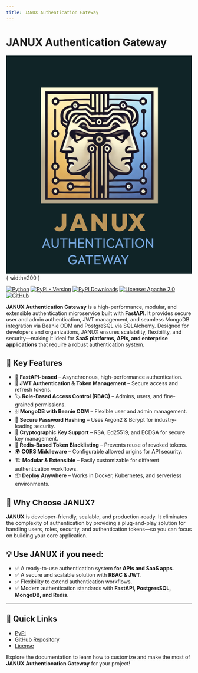 ```yaml
---
title: JANUX Authentication Gateway
---
```


# **JANUX** Authentication Gateway

![JANUX Flyer](assets/janux-flyer.png){ width=200 }

[![Python](https://img.shields.io/badge/Python-3.10%2B-darkcyan)](https://pypi.org/project/janux-auth-gateway/)
[![PyPI - Version](https://img.shields.io/pypi/v/janux-auth-gateway?label=PyPI%20Version&color=green)](https://pypi.org/project/janux-auth-gateway/)
[![PyPI Downloads](https://static.pepy.tech/badge/janux-auth-gateway)](https://pepy.tech/projects/janux-auth-gateway)
[![License: Apache 2.0](https://img.shields.io/badge/License-Apache2.0-orange.svg)](https://github.com/fox-techniques/janux-auth-gateway/blob/main/LICENSE)
[![GitHub](https://img.shields.io/badge/GitHub-janux--auth--gateway-181717?logo=github)](https://github.com/fox-techniques/janux-auth-gateway)


**JANUX Authentication Gateway** is a high-performance, modular, and extensible authentication microservice built with **FastAPI**. It provides secure user and admin authentication, JWT management, and seamless MongoDB integration via Beanie ODM and PostgreSQL via SQLAlchemy. Designed for developers and organizations, JANUX ensures scalability, flexibility, and security—making it ideal for **SaaS platforms, APIs, and enterprise applications** that require a robust authentication system.

## 🌟 Key Features

- 🚀 **FastAPI-based** – Asynchronous, high-performance authentication.
- 🔑 **JWT Authentication & Token Management** – Secure access and refresh tokens.
- 🏷️ **Role-Based Access Control (RBAC)** – Admins, users, and fine-grained permissions.
- 🗄️ **MongoDB with Beanie ODM** – Flexible user and admin management.
- 🔐 **Secure Password Hashing** – Uses Argon2 & Bcrypt for industry-leading security.
- 📜 **Cryptographic Key Support** – RSA, Ed25519, and ECDSA for secure key management.
- 🔄 **Redis-Based Token Blacklisting** – Prevents reuse of revoked tokens.
- 🌍 **CORS Middleware** – Configurable allowed origins for API security.
- 🏗️ **Modular & Extensible** – Easily customizable for different authentication workflows.
- 📦 **Deploy Anywhere** – Works in Docker, Kubernetes, and serverless environments.


## 📌 Why Choose **JANUX**?

**JANUX** is developer-friendly, scalable, and production-ready. It eliminates the complexity of authentication by providing a plug-and-play solution for handling users, roles, security, and authentication tokens—so you can focus on building your core application.

## 💡 Use **JANUX** if you need:

- ✅ A ready-to-use authentication system **for APIs and SaaS apps**.
- ✅ A secure and scalable solution with **RBAC & JWT**.
- ✅ Flexibility to extend authentication workflows.
- ✅ Modern authentication standards with **FastAPI, PostgresSQL, MongoDB, and Redis**.


---

## 🔗 Quick Links

- [PyPI](https://pypi.org/project/janux-auth-gateway)
- [GitHub Repository](https://github.com/fox-techniques/janux-auth-gateway)
- [License](https://github.com/fox-techniques/janux-auth-gateway/blob/main/LICENSE)

Explore the documentation to learn how to customize and make the most of **JANUX Authentiocation Gateway** for your project!
